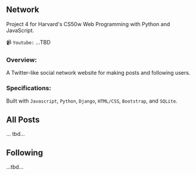## Network
Project 4 for Harvard's CS50w Web Programming with Python and JavaScript.

📹 `Youtube:` ...TBD

### Overview:
A Twitter-like social network website for making posts and following users.

### Specifications:
Built with `Javascript`, `Python`, `Django`, `HTML/CSS`, `Bootstrap`, and `SQLite`.

## All Posts
... tbd...

## Following
...tbd...
